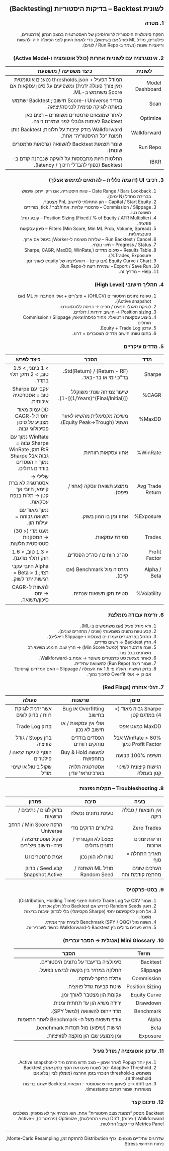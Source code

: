 <div dir="rtl" align="right">

## לשונית Backtest – בדיקות היסטוריות (Backtesting)

### 1. מטרה
הפקת סימולציה היסטורית לרווח/סיכון של האסטרטגיה במצב הנתון (פרמטרים, פילטרים, מודל ML פעיל אם בשימוש), כדי לאמת היגיון לפני הפעלה חיה ולהשוות וריאציות שונות (נשמר ב-Run Repo / לוגים).

### 2. אינטגרציה עם לשוניות אחרות (כולל אוטומציה ו-Active Model)
| לשונית | כיצד משפיעה / מושפעת |
|--------|-----------------------|
| Model Dashboard | המודל הפעיל + thresholds.json נטענים אוטומטית (אין צורך פעולה ידנית) ומשפיעים על סינון עסקאות אם Score משתמש ב-ML. |
| Scan | מגדיר Universe ו-Score חישובי; Backtest ישתמש באותה לוגיקה פנימית לכניסה/יציאה. |
| Optimize | לאחר שמוצאים פרמטרים משופרים – רצים כאן Backtest לאימות גלובלי לפני שמירת ריצה. |
| Walkforward | Walkforward בודק יציבות על חלונות; Backtest נותן תמונת “כל ההיסטוריה” אחת. |
| Run Repo | שומר תוצאות Backtest להשוואה (גרסאות פרמטרים שונות). |
| IBKR | החלטות חיות מתבססות על לוגיקה שנבחנה קודם ב-Backtest (כפוף להבדלי חיכוך / latency). |

### 3. רכיבי UI (דוגמה כללית – להתאים למימוש אצלך)
1. Date Range / Bars Lookback – טווח היסטוריה. אם ריק: ייתכן שימוש בברירת מחדל (N ימים).  
2. Capital / Start Equity – הון התחלתי לחישוב PnL מצטבר.  
3. Commission / Slippage – פרמטרי עלויות: אחוז/לבר / tick; מורידים תשואה נטו.  
4. Position Sizing (Fixed / % of Equity / ATR Multiplier) – קובע גודל פוזיציה.  
5. Filters (Min Score, Min ML Prob, Volume, Spread) – סינון עסקאות פוטנציאליות.  
6. Run Backtest / Cancel – שליחת משימה ל-Worker; ביטול אם ארוך.  
7. Progress / Status – חיווי נוכחי.  
8. Results Table – סיכום מדדים (Sharpe, CAGR, MaxDD, WinRate, Trades, Exposure%).  
9. Equity Curve / Chart (אם קיים) – ויזואליזציה של equity לאורך זמן.  
10. Export / Save Run – שמירת ריצה ל-Run Repo.  
11. Help – מדריך זה.  

### 4. תהליך חישובי (High Level)
1. טעינת נתונים היסטוריים (OHLCV) + פיצ'רים + אולי הסתברויות ML (אם Active snapshot).  
2. לוגיקת סיגנל: תנאים / ספים → כניסה ללונג/שורט.  
3. Position sizing → חישוב יחידות / דולרים.  
4. ביצוע עסקאות וירטואלי: מחיר כניסה/יציאה; Commission / Slippage מוחלים.  
5. עדכון Equity + Trade Log.  
6. בתום טווח: חישוב מדדים מצטברים + דרוג.  

### 5. מדדים עיקריים
| מדד | הסבר | כיצד לפרש |
|-----|------|-----------|
| Sharpe | (Return - RF) / Std(Return). בד"כ יומי או בר-באר. | > 1 בינוני, > 1.5 טוב, > 2 חזק; תלוי בתדר. |
| CAGR% | שיעור צמיחה שנתי משוקלל ([(Final/Initial)^(1/Years)]-1). | עקבי עם Sharpe טוב = אסטרטגיה איכותית. |
| MaxDD% | משיכה מקסימלית מהשיא לאזור השפל (Equity Peak→Trough). | DD עמוק מאוד יחסית ל-CAGR מצביע על סיכון פסיכולוגי גבוה. |
| WinRate% | אחוז עסקאות רווחיות. | WinRate נמוך עם Sharpe גבוה = R:R חזק; WinRate גבוה אבל Sharpe נמוך = הפסדים בודדים גדולים. |
| Avg Trade Return | ממוצע תשואת עסקה (אחוז / פיפס). | שלילי → אסטרטגיה לא ברת קיימא; חיובי אך קטן → תלות בנפח עסקאות. |
| Exposure% | אחוז זמן בו ההון בשוק. | נמוך מאוד עם תשואה גבוהה = יעילות הון. |
| Trades | ספירת עסקאות. | מעט מדי (< 30) → המסקנות סטטיסטית חלשות. |
| Profit Factor | סה"כ רווחים / סה"כ הפסדים. | > 1.3 טוב, > 1.6 חזק (תלוי מדגם). |
| Alpha / Beta | רגרסיה מול Benchmark (אם קיים). | Alpha חיובי עקבי רצוי; Beta > 1 = רגישות יתר לשוק. |
| Volatility% | סטיית תקן תשואות שנתית. | להשוות ל-CAGR → יחס סיכון/תשואה. |

### 6. זרימת עבודה מומלצת
1. ודא מודל פעיל (אם משתמשים ב-ML).  
2. קבע טווח נתונים משמעותי (שנים / מחזורים שונים).  
3. התחל בפרמטרים שמרניים (עמלות ו-Slippage ריאליים).  
4. הרץ Backtest → רשום מדדים.  
5. שנה פרמטר אחד (למשל Min Score) → הרץ שוב. הימנע משינוי רב משתנים בכל צעד.  
6. לאחר מציאת סט פרמטרים משופר → אמת ב-Walkforward.  
7. שמור ריצה (Run Repo) להשוואה עתידית.  
8. בדוק רגישות: העלה פי 1.5 את העמלה / Slippage – האם המדדים קורסים? אם כן → אולי Overfit לחיכוך נמוך.  

### 7. דגלי אזהרה (Red Flags)
| סימן | פרשנות | פעולה |
|------|---------|-------|
| Sharpe גבוה מאוד (> 4) במדגם קטן | Overfitting או Bug בחישוב | אשר ידנית לוגיקת רווח / בדוק לוגים |
| MaxDD כמעט אפס | אולי אין עסקאות / או חישוב לא נכון | בדוק Trade Log |
| WinRate > 80% אבל Profit Factor נמוך | הפסדים בודדים מוחקים רווחים | בחן Stops / גודל פוזיציה |
| חשיפה 100% קבועה | למעשה Buy & Hold בתחפושת | הוסף לוגיקת יציאה / פילטרים |
| רגישות קיצונית לשינוי קטן בעמלה | אסטרטגיה תלויה בארביטראז' עדין | שקול ביטול או שינוי מודל |

### 8. Troubleshooting – תקלות נפוצות
| בעיה | סיבה | פתרון |
|------|------|--------|
| אין תוצאות / טבלה ריקה | טעינת נתונים נכשלה | בדוק לוגים / נתיבים / הרשאות |
| Zero Trades | פילטרים הדוקים מדי | הרפה Min Score / הרחב Universe |
| חריגות זמנים ארוכות | Loop לא ווקטוריזי / נתונים גדולים | שקול אופטימיזציה / פרה-חישוב פיצ'רים |
| תאריך התחלה = סוף | טווח לא הוזן נכון | אמת פרמטרים UI |
| הערכים שונים מהרצה קודמת זהה | מודל ML השתנה / Random Seed | קבע Seed / בדוק Snapshot Active |

### 9. בסט-פרקטיס
1. שמור CSV של Trade Log לניתוח חיצוני (Distribution, Holding Time).  
2. תעגן Random Seeds (נדרש אם Backtest כולל חלק אקראי).  
3. אל תכוון למקסימום יחסי (Sharpe מקסימלי) בלי לבדוק יציבות בריצות משנה.  
4. השווה מול Benchmark (SPY / QQQ) ליצירת ערך אמיתי.  
5. פרש פערים גדולים בין Backtest ל-Walkforward כחשד לשבריריות.  

### 10. Mini Glossary (אנגלית → הסבר עברית)
| Term | הסבר |
|------|------|
| Backtest | סימולציה בדיעבד על נתונים היסטוריים. |
| Slippage | החלקה במחיר בין בקשה לביצוע בפועל. |
| Commission | עמלת ברוקר לעסקה. |
| Position Sizing | שיטת קביעת גודל פוזיציה. |
| Equity Curve | עקומת הון מצטבר לאורך זמן. |
| Drawdown | ירידה משיא הון עד תחתית זמנית. |
| Benchmark | מדד ייחוס להשוואה (למשל SPY). |
| Alpha | עודף תשואה מעל ה-Benchmark לאחר התאמות. |
| Beta | רגישות (שיפוע) מול תנודות benchmark. |
| Exposure | זמן ממוצע שבו הון מוקצה לפוזיציות. |

### 11. עדכון אוטומציה / מודל פעיל
1. אין יותר Popup לאחר אימון – מצב חדש מוזרם מיד ל-Active snapshot.
2. Adaptive Threshold יכול לשנות מעט את הסף בזמן אמת; Backtest משתמש ב-threshold הנוכחי בזמן ההרצה (מומלץ לציין בלוג אם threshold זז).
3. אם drift גרם לאימון מחדש אוטומטי – תוצאות Backtest ישתנו בריצות מאוחרות; שמור רפרנס timestamp.

### 12. סיכום קצר
Backtest מספק “תמונת מצב היסטורית” אחת. הוא הכרחי אך לא מספיק: משלבים Walkforward (יציבות), Drift (שינוי התפלגות), Optimize (פרמטרים), ו-Active Metrics Panel כדי לקבל החלטות.

----
שדרוגים עתידיים מוצעים: גרף Distribution להחזקת זמן, Monte-Carlo Resampling, ניתוח תרחישי Stress.

</div>
